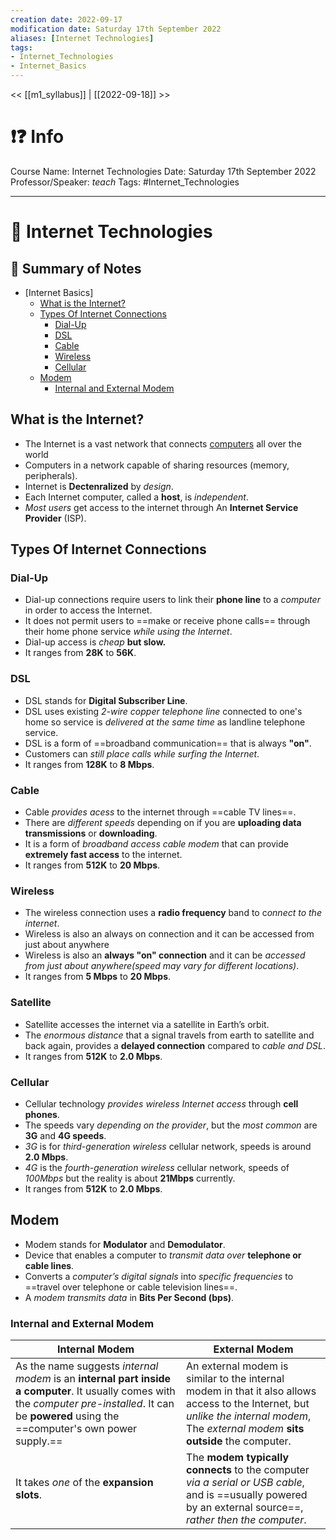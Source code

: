 ```yaml
---
creation date: 2022-09-17
modification date: Saturday 17th September 2022
aliases: [Internet Technologies] 
tags: 
- Internet_Technologies
- Internet_Basics
---
```


<< [[m1_syllabus]] | [[2022-09-18]] >>

# ❗❓ Info
Course Name: Internet Technologies
Date: Saturday 17th September 2022
Professor/Speaker: *teach*
Tags: #Internet_Technologies 

---
# 📑 Internet Technologies

## 📃 Summary of Notes
- [Internet Basics]
	- [What is the Internet?](#What-is-the-Internet?)
	- [Types Of Internet Connections](#Types-Of-Internet-Connections)
		- [Dial-Up](#dial-up)
		- [DSL](#dsl)
		- [Cable](#cable)
		- [Wireless](#wireless)
		- [Cellular](#cellular)
	- [Modem](#modem)
		- [Internal and External Modem](#Internal-and-External-Modem)


## **What is the Internet?**
- The Internet is a vast network that connects [computers](/Side_Notes/computer.md) all over the world
- Computers in a network capable of sharing resources (memory, peripherals).
- Internet is **Dectenralized** by *design*.
- Each Internet computer, called a **host**, is *independent*.
- *Most users* get access to the internet through An **Internet Service Provider** (ISP). 

## **Types Of Internet Connections**

### Dial-Up
- Dial-up connections require users to link their **phone line** to a *computer* in order to access the Internet.
- It does not permit users to ==make or receive phone calls== through their home phone service *while using the Internet*.
- Dial-up access is *cheap* **but slow.**
- It ranges from **28K** to **56K**.

### DSL
- DSL stands for **Digital Subscriber Line**.
- DSL uses existing *2-wire copper telephone line* connected to one's home so service is *delivered at the same time* as landline telephone service.
- DSL is a form of ==broadband communication== that is always **"on"**.
- Customers can *still place calls while surfing the Internet*.
- It ranges from **128K** to **8 Mbps**.

### Cable
- Cable *provides acess* to the internet through ==cable TV lines==.
- There are *different speeds* depending on if you are **uploading data transmissions** or **downloading**.
- It is a form of *broadband access cable modem* that can provide **extremely fast access** to the internet.
- It ranges from **512K** to **20 Mbps**.

### Wireless
- The wireless connection uses a **radio frequency** band to c*onnect to the internet*.
- Wireless is also an always on connection and it can be accessed from just about anywhere
- Wireless is also an **always "on" connection** and it can be *accessed from just about anywhere(speed may vary for different locations)*.
- It ranges from **5 Mbps** to **20 Mbps**.

### Satellite
- Satellite accesses the internet via a satellite in Earth’s orbit.
- The *enormous distance* that a signal travels from earth to satellite and back again, provides a **delayed connection** compared to *cable and DSL*.
- It ranges from **512K** to **2.0 Mbps**.
 
### Cellular
- Cellular technology *provides wireless Internet access* through **cell phones**.
- The speeds vary *depending on the provider*, but the *most common* are **3G** and **4G speeds**.
- *3G* is for *third-generation wireless* cellular network, speeds is around **2.0 Mbps**.
- *4G* is the *fourth-generation wireless* cellular network, speeds of *100Mbps* but the reality is about **21Mbps** currently.
- It ranges from **512K** to **2.0 Mbps**.


## **Modem**
- Modem stands for **Modulator** and **Demodulator**.
- Device that enables a computer to *transmit data over* **telephone or cable lines**.
- Converts a *computer’s digital signals* into *specific frequencies* to ==travel over telephone or cable television lines==.
- A *modem transmits data* in **Bits Per Second (bps)**.

### **Internal and External Modem**
| **Internal Modem**                                                                                                                                                                        | **External Modem**                                                                                                                                                                       |
| ------------------------------------------------------------------------------------------------------------------------------------------------------------------------------------- | ------------------------------------------------------------------------------------------------------------------------------------------------------------------------------------ |
| As the name suggests _internal modem_ is an **internal part inside a computer**. It usually comes with the *computer pre-installed*. It can be **powered** using the ==computer's own power supply.== | An external modem is similar to the internal modem in that it also allows access to the Internet, but *unlike the internal modem*, The _external modem_ **sits outside** the computer.       |
| It takes _one_ of the **expansion slots**.                                                                                                                                                  | The **modem typically connects** to the computer *via a serial or USB cable*, and is ==usually powered by an external source==, *rather then the computer*.                                      | 

